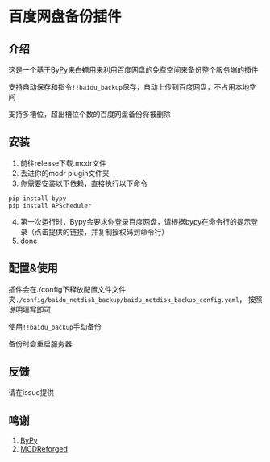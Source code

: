 # 百度网盘备份插件

## 介绍
这是一个基于[ByPy](https://github.com/houtianze/bypy)来~~白嫖~~用来利用百度网盘的免费空间来备份整个服务端的插件

支持自动保存和指令`!!baidu_backup`保存，自动上传到百度网盘，不占用本地空间

支持多槽位，超出槽位个数的百度网盘备份将被删除

## 安装

1. 前往release下载.mcdr文件
2. 丢进你的mcdr plugin文件夹
3. 你需要安装以下依赖，直接执行以下命令
```
pip install bypy
pip install APScheduler
```
4. 第一次运行时，Bypy会要求你登录百度网盘，请根据bypy在命令行的提示登录（点击提供的链接，并复制授权码到命令行）
5. done

## 配置&使用
插件会在./config下释放配置文件文件夹`./config/baidu_netdisk_backup/baidu_netdisk_backup_config.yaml`，
按照说明填写即可

使用`!!baidu_backup`手动备份

备份时会重启服务器

## 反馈
请在issue提供

## 鸣谢
1. [ByPy](https://github.com/houtianze/bypy)
2. [MCDReforged](https://github.com/MCDReforged/MCDReforged)

